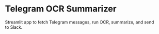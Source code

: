 # Telegram OCR Summarizer
Streamlit app to fetch Telegram messages, run OCR, summarize, and send to Slack.